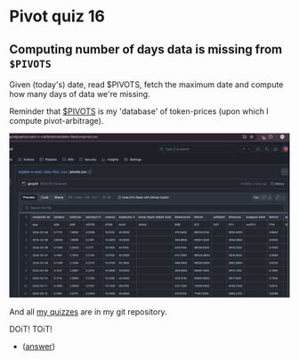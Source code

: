 # Pivot quiz 16

## Computing number of days data is missing from `$PIVOTS`

Given (today's) date, read $PIVOTS, fetch the maximum date and compute how 
many days of data we're missing.

Reminder that 
[$PIVOTS](../../data-files/csv/pivots.csv) 
is my 'database' of token-prices (upon which I compute pivot-arbitrage).

![token prices](imgs/pivots.png)

And all [my quizzes](../quizzes) are in my git repository.

DOiT! TOiT!

* ([answer](answer.md))
